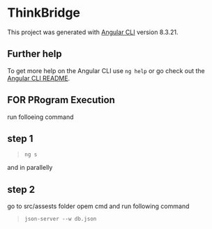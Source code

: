 # ThinkBridge

This project was generated with [Angular CLI](https://github.com/angular/angular-cli) version 8.3.21.


## Further help

To get more help on the Angular CLI use `ng help` or go check out the [Angular CLI README](https://github.com/angular/angular-cli/blob/master/README.md).


## FOR PRogram Execution
run folloeing command
## step 1
> `ng s`

and in parallelly

## step 2
go to src/assests folder opem cmd and run following command
>`json-server --w db.json`
